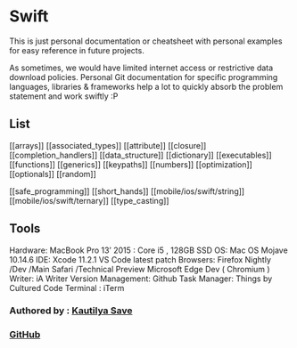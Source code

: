 # Swift

This is just personal documentation or cheatsheet with personal examples for easy reference in future projects.

As sometimes, we would have limited internet access or restrictive data download policies. Personal Git documentation for specific programming languages, libraries & frameworks help a lot to quickly absorb the problem statement and work swiftly :P



## List

[[arrays]]
[[associated_types]]
[[attribute]]
[[closure]]
[[completion_handlers]]
[[data_structure]]
[[dictionary]]
[[executables]]
[[functions]]
[[generics]]
[[keypaths]]
[[numbers]]
[[optimization]]
[[optionals]]
[[random]]

[[safe_programming]]
[[short_hands]]
[[mobile/ios/swift/string]]
[[mobile/ios/swift/ternary]]
[[type_casting]]













## Tools

Hardware: MacBook Pro 13’ 2015 : Core i5 , 128GB SSD OS: Mac OS Mojave 10.14.6 IDE: Xcode 11.2.1 VS Code latest patch Browsers: Firefox Nightly /Dev /Main Safari /Technical Preview Microsoft Edge Dev \( Chromium \) Writer: iA Writer Version Management: Github Task Manager: Things by Cultured Code Terminal : iTerm

### Authored by : [Kautilya Save](https://sensehack.github.io/)

### [GitHub](https://github.com/SensehacK)


